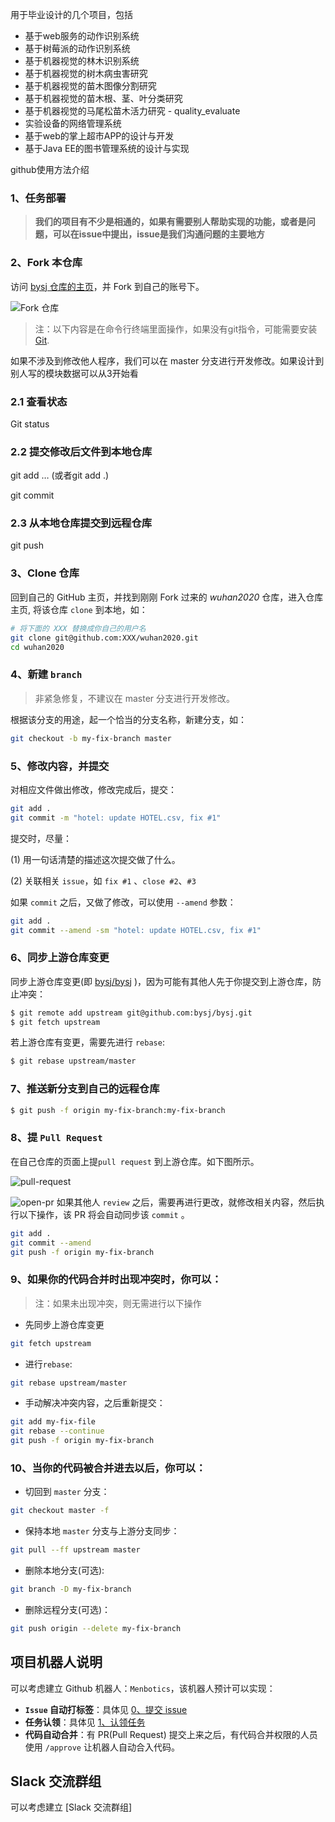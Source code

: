 用于毕业设计的几个项目，包括

- 基于web服务的动作识别系统
- 基于树莓派的动作识别系统
- 基于机器视觉的林木识别系统
- 基于机器视觉的树木病虫害研究
- 基于机器视觉的苗木图像分割研究
- 基于机器视觉的苗木根、茎、叶分类研究
- 基于机器视觉的马尾松苗木活力研究 - quality_evaluate
- 实验设备的网络管理系统
- 基于web的掌上超市APP的设计与开发
- 基于Java EE的图书管理系统的设计与实现


github使用方法介绍

### 1、任务部署

> **我们的项目有不少是相通的，如果有需要别人帮助实现的功能，或者是问题，可以在issue中提出，issue是我们沟通问题的主要地方**

### 2、Fork 本仓库

访问 [bysj 仓库的主页](https://github.com/LeeWilli/bysj)，并 Fork 到自己的账号下。

![Fork 仓库](./static/fork-repo.png)

> 注：以下内容是在命令行终端里面操作，如果没有git指令，可能需要安装 [Git](https://git-scm.com/).

如果不涉及到修改他人程序，我们可以在 master 分支进行开发修改。如果设计到别人写的模块数据可以从3开始看

### 2.1 查看状态

Git status

### 2.2 提交修改后文件到本地仓库

 git add <file1> <file2> … <fileN> (或者git add .)
  
 git commit

### 2.3 从本地仓库提交到远程仓库

git push

### 3、Clone 仓库

回到自己的 GitHub 主页，并找到刚刚 Fork 过来的 _wuhan2020_ 仓库，进入仓库主页, 将该仓库 `clone` 到本地，如：

```bash
# 将下面的 XXX 替换成你自己的用户名
git clone git@github.com:XXX/wuhan2020.git
cd wuhan2020
```

### 4、新建 `branch`

> 非紧急修复，不建议在 master 分支进行开发修改。

根据该分支的用途，起一个恰当的分支名称，新建分支，如：

```bash
git checkout -b my-fix-branch master
```

### 5、修改内容，并提交

对相应文件做出修改，修改完成后，提交：

```bash
git add .
git commit -m "hotel: update HOTEL.csv, fix #1"
```

提交时，尽量：

(1) 用一句话清楚的描述这次提交做了什么。

(2) 关联相关 `issue`，如 `fix #1` 、`close #2`、`#3`

如果 `commit` 之后，又做了修改，可以使用 `--amend` 参数：

```bash
git add .
git commit --amend -sm "hotel: update HOTEL.csv, fix #1"
```

### 6、同步上游仓库变更

同步上游仓库变更(即 [bysj/bysj](https://github.com/LeeWilli/bysj) )，因为可能有其他人先于你提交到上游仓库，防止冲突：

```bash
$ git remote add upstream git@github.com:bysj/bysj.git
$ git fetch upstream
```

若上游仓库有变更，需要先进行 `rebase`:

```bash
$ git rebase upstream/master
```

### 7、推送新分支到自己的远程仓库

```bash
$ git push -f origin my-fix-branch:my-fix-branch
```

### 8、提 `Pull Request`

在自己仓库的页面上提`pull request` 到上游仓库。如下图所示。

![pull-request](./static/pull-request.png)

![open-pr](./static/open-pr.png)
如果其他人 `review` 之后，需要再进行更改，就修改相关内容，然后执行以下操作，该 PR 将会自动同步该 `commit` 。

```bash
git add .
git commit --amend
git push -f origin my-fix-branch
```

### 9、如果你的代码合并时出现冲突时，你可以：

> 注：如果未出现冲突，则无需进行以下操作

-   先同步上游仓库变更

```bash
git fetch upstream
```

-   进行`rebase`:

```bash
git rebase upstream/master
```

-   手动解决冲突内容，之后重新提交：

```bash
git add my-fix-file
git rebase --continue
git push -f origin my-fix-branch
```

### 10、当你的代码被合并进去以后，你可以：

-   切回到 `master` 分支：

```bash
git checkout master -f
```

-   保持本地 `master` 分支与上游分支同步：

```bash
git pull --ff upstream master
```

-   删除本地分支(可选):

```bash
git branch -D my-fix-branch
```

-   删除远程分支(可选)：

```bash
git push origin --delete my-fix-branch
```

## 项目机器人说明

可以考虑建立 Github 机器人：`Menbotics`，该机器人预计可以实现：

-   **`Issue` 自动打标签**：具体见 [0、提交 issue](#0提交-issue)
-   **任务认领**：具体见 [1、认领任务](#1认领任务)
-   **代码自动合并**：有 PR(Pull Request) 提交上来之后，有代码合并权限的人员使用 `/approve` 让机器人自动合入代码。


## Slack 交流群组

可以考虑建立 [Slack 交流群组]
